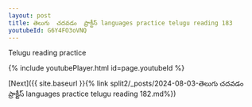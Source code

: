 ```yaml
---
layout: post
title: తెలుగు  చదవడం  ప్రాక్టీస్ languages practice telugu reading 183
youtubeId: G6Y4FO3oVNQ
---
```

 
 
Telugu reading practice
 
 
 
 
 


{% include youtubePlayer.html id=page.youtubeId %}
 
[Next]({{ site.baseurl }}{% link  split2/_posts/2024-08-03-తెలుగు  చదవడం  ప్రాక్టీస్ languages practice telugu reading 182.md%})
 
